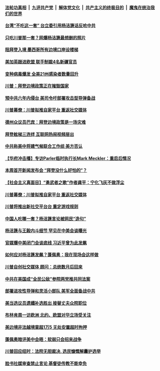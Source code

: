 

####  [法轮功真相](../../../../basic/blob/master/README.md?t=03231501) &nbsp;|&nbsp; [九评共产党](../../../../9ping.md/blob/master/README.md?t=03231501) &nbsp;|&nbsp; [解体党文化](../../../../jtdwh.md/blob/master/README.md?t=03231501)  &nbsp;|&nbsp; [共产主义的终极目的](../../../../gczydzjmd.md/blob/master/README.md?t=03231501) &nbsp;|&nbsp; [魔鬼在统治我们的世界](../../../../mgztzwmdsj.md/blob/master/README.md?t=03231501) 


#### [台湾“不吃这一套” 台立委引用杨洁篪话反呛中共](../pages/prog203/a103079396.md?t=03231501) 

#### [只吃川普那一套？网爆杨洁篪最想删的照片](../pages/prog203/a103079320.md?t=03231501) 

#### [阻拜登入境 墨西哥所有边境口岸设楼梯](../pages/prog203/a103078858.md?t=03231501) 

#### [美加英跟进欧盟 联手制裁4名新疆官员](../pages/prog203/a103079188.md?t=03231501) 

#### [变种病毒爆发 全美21州感染者数量回升](../pages/prog203/a103079269.md?t=03231501) 

#### [川普：拜登边境政策正在摧毁国家](../pages/prog203/a103079218.md?t=03231501) 

#### [预中共六年内侵台 美司令吁部署攻击型导弹备战](../pages/prog203/a103079214.md?t=03231501) 

#### [川普幕僚：川普拟推自家平台 重返社交媒体](../pages/prog203/a103079179.md?t=03231501) 

#### [德州众议员巴宾：拜登边境政策是一场灾难](../pages/prog203/a103079176.md?t=03231501) 

#### [拜登舷梯三连绊 互联网热闹视频层出](../pages/prog203/a103078865.md?t=03231501) 

#### [中共称美中将建气候联合工作组 美方否认](../pages/prog203/a103079058.md?t=03231501) 

#### [【华府冲击播】专访Parler临时执行长Mark Meckler：重启后情况](../pages/prog203/a103079041.md?t=03231501) 

#### [本周首开新闻发布会 “拜登没什么好怕的”？](../pages/prog203/a103078862.md?t=03231501) 

#### [【社会主义真面目】“勇武者之歌”作者龚平：宁化飞灰不做浮尘](../pages/prog203/a103078940.md?t=03231501) 

#### [川普幕僚：川普拟推自家平台 重返社交媒体](../pages/prog203/a103078936.md?t=03231501) 

#### [川普将推出新社交平台台 重定游戏规则](../pages/prog203/a103078484.md?t=03231501) 

#### [中国人吃哪一套？杨洁篪言论被网民“造句”](../pages/prog203/a103078723.md?t=03231501) 

#### [杨洁篪与王毅内斗细节 罕见在中美会谈曝光](../pages/prog203/a103078610.md?t=03231501) 

#### [官媒爆中美闭门会谈底线 习近平曾为此发飙](../pages/prog203/a103078556.md?t=03231501) 

#### [如何应对杨洁篪发飙？蓬佩奥：我在现场会这样做](../pages/prog203/a103078532.md?t=03231501) 

#### [川普自创社交媒体 顾问：总统数月后回来](../pages/prog203/a103078534.md?t=03231501) 

#### [中共在美国成“全民公敌”参院两党推共同法案](../pages/prog203/a103078474.md?t=03231501) 

#### [部署进攻性导弹和灵活小部队 美军全面备战中共](../pages/prog203/a103078504.md?t=03231501) 

#### [美当选议员遗孀补选胜出 接替丈夫众院职位](../pages/prog203/a103078458.md?t=03231501) 

#### [布林肯周一访欧洲 北约、欧盟对华立场受关注](../pages/prog203/a103078452.md?t=03231501) 

#### [美边境非法越境童超1万5 无处安置超时拘押](../pages/prog203/a103078454.md?t=03231501) 

#### [蓬佩奥暗评美中会晤：软弱只会招来战争](../pages/prog203/a103077971.md?t=03231501) 

#### [川普回应纽时：法院无胆裁决. 选民慷慨解囊护选举](../pages/prog203/a103078364.md?t=03231501) 

#### [脸书社媒审查禁止言论 基督徒传教不能幸免](../pages/prog203/a103078328.md?t=03231501) 

